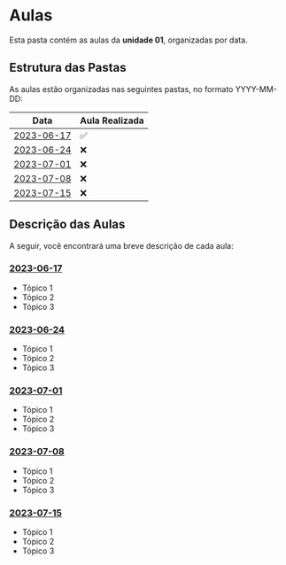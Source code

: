 # Aulas

Esta pasta contém as aulas da **unidade 01**, organizadas por data.

## Estrutura das Pastas

As aulas estão organizadas nas seguintes pastas, no formato YYYY-MM-DD:

| Data       | Aula Realizada |
|------------|----------------|
| [2023-06-17](./aulas/2023-06-17) | :white_check_mark: |
| [2023-06-24](./aulas/2023-06-24) | :x: |
| [2023-07-01](./aulas/2023-07-01) | :x: |
| [2023-07-08](./aulas/2023-07-08) | :x: |
| [2023-07-15](./aulas/2023-07-15) | :x: |

## Descrição das Aulas

A seguir, você encontrará uma breve descrição de cada aula:

### [2023-06-17](./aulas/2023-06-17)

- Tópico 1
- Tópico 2
- Tópico 3

### [2023-06-24](./aulas/2023-06-24)

- Tópico 1
- Tópico 2
- Tópico 3

### [2023-07-01](./aulas/2023-07-01)

- Tópico 1
- Tópico 2
- Tópico 3

### [2023-07-08](./aulas/2023-07-08)

- Tópico 1
- Tópico 2
- Tópico 3

### [2023-07-15](./aulas/2023-07-15)

- Tópico 1
- Tópico 2
- Tópico 3
